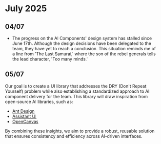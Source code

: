# July 2025

## 04/07

- The progress on the AI Components' design system has stalled since June 17th. Although the design decisions have been delegated to the team, they have yet to reach a conclusion. This situation reminds me of a line from 'The Last Samurai,' where the son of the rebel generals tells the lead character, 'Too many minds.'


## 05/07


Our goal is to create a UI library that addresses the DRY (Don't Repeat Yourself) problem while also establishing a standardized approach to AI component delivery for the team. This library will draw inspiration from open-source AI libraries, such as:

* [Ant Design](https://x.ant.design/docs/react/introduce-cn)
* [Assistant UI](https://github.com/assistant-ui/assistant-ui)
* [OpenCanvas](https://opencanvas.langchain.com/)

By combining these insights, we aim to provide a robust, reusable solution that ensures consistency and efficiency across AI-driven interfaces.




